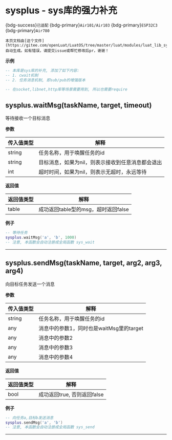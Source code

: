 # sysplus - sys库的强力补充

{bdg-success}`已适配` {bdg-primary}`Air101/Air103` {bdg-primary}`ESP32C3` {bdg-primary}`Air780`

```{note}
本页文档由[这个文件](https://gitee.com/openLuat/LuatOS/tree/master/luat/modules/luat_lib_sysplus_doc.c)自动生成。如有错误，请提交issue或帮忙修改后pr，谢谢！
```


**示例**

```lua
-- 本库是sys库的补充, 添加了如下内容:
-- 1. cwait机制
-- 2. 任务消息机制, 即sub/pub的增强版本

-- 在socket,libnet,http库等场景需要用到, 所以也需要require

```

## sysplus.waitMsg(taskName, target, timeout)

等待接收一个目标消息

**参数**

|传入值类型|解释|
|-|-|
|string|任务名称，用于唤醒任务的id|
|string|目标消息，如果为nil，则表示接收到任意消息都会退出|
|int|超时时间，如果为nil，则表示无超时，永远等待|

**返回值**

|返回值类型|解释|
|-|-|
|table|成功返回table型的msg，超时返回false|

**例子**

```lua
-- 等待任务
sysplus.waitMsg('a', 'b', 1000)
-- 注意, 本函数会自动注册成全局函数 sys_wait

```

---

## sysplus.sendMsg(taskName, target, arg2, arg3, arg4)

向目标任务发送一个消息

**参数**

|传入值类型|解释|
|-|-|
|string|任务名称，用于唤醒任务的id|
|any|消息中的参数1，同时也是waitMsg里的target|
|any|消息中的参数2|
|any|消息中的参数3|
|any|消息中的参数4|

**返回值**

|返回值类型|解释|
|-|-|
|bool|成功返回true, 否则返回false|

**例子**

```lua
-- 向任务a,目标b发送消息
sysplus.sendMsg('a', 'b')
-- 注意, 本函数会自动注册成全局函数 sys_send

```

---

